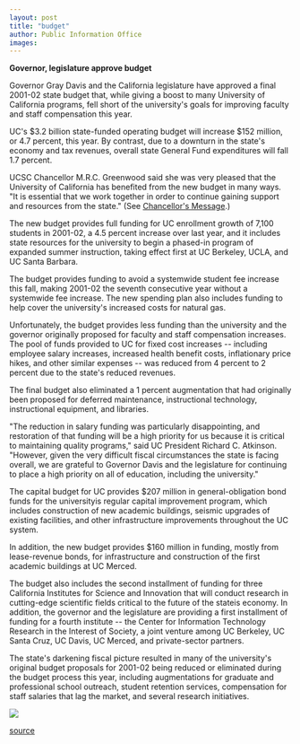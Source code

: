 ```yaml
---
layout: post
title: "budget"
author: Public Information Office
images:
---
```


**Governor, legislature approve budget**

Governor Gray Davis and the California legislature have approved a final 2001-02 state budget that, while giving a boost to many University of California programs, fell short of the university's goals for improving faculty and staff compensation this year.

UC's $3.2 billion state-funded operating budget will increase $152 million, or 4.7 percent, this year. By contrast, due to a downturn in the state's economy and tax revenues, overall state General Fund expenditures will fall 1.7 percent.  
  
UCSC Chancellor M.R.C. Greenwood said she was very pleased that the University of California has benefited from the new budget in many ways. "It is essential that we work together in order to continue gaining support and resources from the state." (See [Chancellor's Message][1].)  
  
The new budget provides full funding for UC enrollment growth of 7,100 students in 2001-02, a 4.5 percent increase over last year, and it includes state resources for the university to begin a phased-in program of expanded summer instruction, taking effect first at UC Berkeley, UCLA, and UC Santa Barbara.  
  
The budget provides funding to avoid a systemwide student fee increase this fall, making 2001-02 the seventh consecutive year without a systemwide fee increase. The new spending plan also includes funding to help cover the university's increased costs for natural gas.  
  
Unfortunately, the budget provides less funding than the university and the governor originally proposed for faculty and staff compensation increases. The pool of funds provided to UC for fixed cost increases -- including employee salary increases, increased health benefit costs, inflationary price hikes, and other similar expenses -- was reduced from 4 percent to 2 percent due to the state's reduced revenues.  
  
The final budget also eliminated a 1 percent augmentation that had originally been proposed for deferred maintenance, instructional technology, instructional equipment, and libraries.  
  
"The reduction in salary funding was particularly disappointing, and restoration of that funding will be a high priority for us because it is critical to maintaining quality programs," said UC President Richard C. Atkinson. "However, given the very difficult fiscal circumstances the state is facing overall, we are grateful to Governor Davis and the legislature for continuing to place a high priority on all of education, including the university."  
  
The capital budget for UC provides $207 million in general-obligation bond funds for the universityis regular capital improvement program, which includes construction of new academic buildings, seismic upgrades of existing facilities, and other infrastructure improvements throughout the UC system.  
  
In addition, the new budget provides $160 million in funding, mostly from lease-revenue bonds, for infrastructure and construction of the first academic buildings at UC Merced.  
  
The budget also includes the second installment of funding for three California Institutes for Science and Innovation that will conduct research in cutting-edge scientific fields critical to the future of the stateis economy. In addition, the governor and the legislature are providing a first installment of funding for a fourth institute \-- the Center for Information Technology Research in the Interest of Society, a joint venture among UC Berkeley, UC Santa Cruz, UC Davis, UC Merced, and private-sector partners.  
  
The state's darkening fiscal picture resulted in many of the university's original budget proposals for 2001-02 being reduced or eliminated during the budget process this year, including augmentations for graduate and professional school outreach, student retention services, compensation for staff salaries that lag the market, and several research initiatives.

  

![ ][2]

[1]: http://www.ucsc.edu/news_events/messages/01-02/07-31.statebudget.html
[2]: ../../images/trans.gif

[source](http://www1.ucsc.edu/currents/01-02/07-23/budget.html "Permalink to budget")

